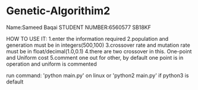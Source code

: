 # Genetic-Algorithim2
Name:Sameed Baqai
STUDENT NUMBER:6560577
SB18KF

HOW TO USE IT:
1.enter the information required 
2.population and generation must be in integers(500,100)
3.crossover rate and mutation rate must be in float/decimal(1.0,0.1)
4.there are two crossover in this. One-point and Uniform cost
5.comment one out for other, by default one point is in operation and uniform is commented

run command:
'python main.py' on linux
or 'python2 main.py' if python3 is default